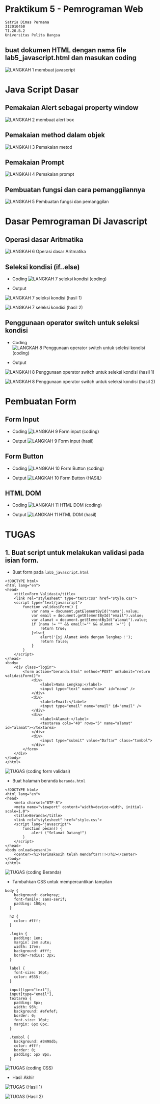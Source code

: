 # Praktikum 5 - Pemrograman Web

```
Satria Dimas Permana
312010450
TI.20.B.2
Universitas Pelita Bangsa
```

## buat dokumen HTML dengan nama file lab5_javascript.html dan masukan coding

![LANGKAH 1 membuat javascript](https://user-images.githubusercontent.com/22215113/116093562-fc3a0000-a6d0-11eb-98fd-d0ee348c9fee.png)

# Java Script Dasar

## Pemakaian Alert sebagai property window

![LANGKAH 2 membuat alert box](https://user-images.githubusercontent.com/22215113/116093584-022fe100-a6d1-11eb-9ebb-b7969da6f301.png)

## Pemakaian method dalam objek

![LANGKAH 3 Pemakaian metod](https://user-images.githubusercontent.com/22215113/116093591-04923b00-a6d1-11eb-8398-4ad401b46be4.png)

## Pemakaian Prompt

![LANGKAH 4 Pemakaian prompt](https://user-images.githubusercontent.com/22215113/116093616-08be5880-a6d1-11eb-88c7-bfa80fba2141.png)

## Pembuatan fungsi dan cara pemanggilannya

![LANGKAH 5 Pembuatan fungsi dan pemanggilan](https://user-images.githubusercontent.com/22215113/116093631-0b20b280-a6d1-11eb-82c2-82e12545251c.png)

# Dasar Pemrograman Di Javascript

## Operasi dasar Aritmatika

![LANGKAH 6 Operasi dasar Aritmatika](https://user-images.githubusercontent.com/22215113/116093650-0e1ba300-a6d1-11eb-9dfa-f69fdb0b39f5.png)

## Seleksi kondisi (if..else)

- Coding
  ![LANGKAH 7 seleksi kondisi (coding)](https://user-images.githubusercontent.com/22215113/116093659-107dfd00-a6d1-11eb-9573-94a20c4f8a77.png)

- Output

![LANGKAH 7 seleksi kondisi (hasil 1)](https://user-images.githubusercontent.com/22215113/116093759-268bbd80-a6d1-11eb-856f-91234517480b.png)

![LANGKAH 7 seleksi kondisi (hasil 2)](https://user-images.githubusercontent.com/22215113/116093767-2986ae00-a6d1-11eb-904f-42f3608d1e67.png)

## Penggunaan operator switch untuk seleksi kondisi

- Coding
  ![LANGKAH 8 Penggunaan operator switch untuk seleksi kondisi (coding)](https://user-images.githubusercontent.com/22215113/116094011-5cc93d00-a6d1-11eb-9cda-170304e670ec.png)

- Output

![LANGKAH 8 Penggunaan operator switch untuk seleksi kondisi (hasil 1)](https://user-images.githubusercontent.com/22215113/116094069-6bafef80-a6d1-11eb-83c5-7248eb946f8d.png)

![LANGKAH 8 Penggunaan operator switch untuk seleksi kondisi (hasil 2)](https://user-images.githubusercontent.com/22215113/116094080-6d79b300-a6d1-11eb-8e5b-0f9471cf9d22.png)

# Pembuatan Form

## Form Input

- Coding
  ![LANGKAH 9 Form input (coding)](https://user-images.githubusercontent.com/22215113/116094109-74082a80-a6d1-11eb-96f6-84049980d45a.png)

- Output
  ![LANGKAH 9 Form input (hasil)](https://user-images.githubusercontent.com/22215113/116094143-7d919280-a6d1-11eb-8828-dfc8d446177e.png)

## Form Button

- Coding
  ![LANGKAH 10 Form Button (coding)](https://user-images.githubusercontent.com/22215113/116094214-897d5480-a6d1-11eb-9d9f-727838f5868d.png)

- Output
  ![LANGKAH 10 Form Button (HASIL)](https://user-images.githubusercontent.com/22215113/116094233-8da97200-a6d1-11eb-974a-b7b2c9dd6ae7.png)

## HTML DOM

- Coding
  ![LANGKAH 11 HTML DOM (coding)](https://user-images.githubusercontent.com/22215113/116094283-9c902480-a6d1-11eb-9732-d44e8be8f611.png)

- Output
  ![LANGKAH 11 HTML DOM (hasil)](https://user-images.githubusercontent.com/22215113/116094305-a0bc4200-a6d1-11eb-946e-7fa3da8ee846.png)

# TUGAS

## 1. Buat script untuk melakukan validasi pada isian form.

- Buat form pada `lab5_javascript.html`

```
<!DOCTYPE html>
<html lang="en">
<head>
	<title>Form Validasi</title>
	<link rel="stylesheet" type="text/css" href="style.css">
    <script type="text/javascript">
        function validasiForm() {
            var nama = document.getElementById("nama").value;
            var email = document.getElementById("email").value;
            var alamat = document.getElementById("alamat").value;
            if (nama != "" && email!="" && alamat !="") {
                return true;
            }else{
                alert('Isi Alamat Anda dengan lengkap !');
                return false;
            }
        }
    </script>
</head>
<body>
	<div class="login">
		<form action="beranda.html" method="POST" onSubmit="return validasiForm()">
			<div>
				<label>Nama Lengkap:</label>
				<input type="text" name="nama" id="nama" />
			</div>
			<div>
				<label>Email:</label>
				<input type="email" name="email" id="email" />
			</div>
			<div>
				<label>Alamat:</label>
				<textarea cols="40" rows="5" name="alamat" id="alamat"></textarea>
			</div>
			<div>
				<input type="submit" value="Daftar" class="tombol">
			</div>
		</form>
	</div>
</body>
</html>
```

![TUGAS (coding form validasi)](https://user-images.githubusercontent.com/22215113/116094374-ad409a80-a6d1-11eb-9291-5c9ab4533c78.png)

- Buat halaman beranda `beranda.html`

```
<!DOCTYPE html>
<html lang="en">
<head>
    <meta charset="UTF-8">
    <meta name="viewport" content="width=device-width, initial-scale=1.0">
    <title>Beranda</title>
    <link rel="stylesheet" href="style.css">
    <script lang="javascript">
        function pesan() {
            alert ("Selamat Datang!")
        }
    </script>
</head>
<body onload=pesan()>
    <center><h1>Terimakasih telah mendaftar!!!</h1></center>
</body>
</html>
```

![TUGAS (coding Beranda)](https://user-images.githubusercontent.com/22215113/116094389-b0d42180-a6d1-11eb-8af8-4596c977a8ff.png)

- Tambahkan CSS untuk mempercantikan tampilan

```
body {
    background: darkgray;
    font-family: sans-serif;
    padding: 100px;
  }

  h2 {
    color: #fff;
  }

  .login {
    padding: 1em;
    margin: 2em auto;
    width: 17em;
    background: #fff;
    border-radius: 3px;
  }

  label {
    font-size: 10pt;
    color: #555;
  }

  input[type="text"],
  input[type="email"],
  textarea {
    padding: 8px;
    width: 95%;
    background: #efefef;
    border: 0;
    font-size: 10pt;
    margin: 6px 0px;
  }

  .tombol {
    background: #3498db;
    color: #fff;
    border: 0;
    padding: 5px 8px;
  }
```

![TUGAS (coding CSS)](https://user-images.githubusercontent.com/22215113/116094407-b5003f00-a6d1-11eb-8a22-9271b635723c.png)

- Hasil Akhir

![TUGAS (Hasil 1)](https://user-images.githubusercontent.com/22215113/116094428-b893c600-a6d1-11eb-86e1-fccaa9a3a9f4.png)

![TUGAS (Hasil 2)](https://user-images.githubusercontent.com/22215113/116094433-b92c5c80-a6d1-11eb-9111-aa5aab453d3c.png)
